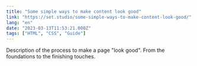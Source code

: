```yaml
---
title: "Some simple ways to make content look good"
link: "https://set.studio/some-simple-ways-to-make-content-look-good/"
lang: "en"
date: "2023-03-13T11:53:21.000Z"
tags: ["HTML", "CSS", "Guide"]
---
```


Description of the process to make a page "look good". From the foundations to the finishing touches.
